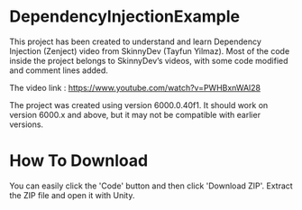 # DependencyInjectionExample
This project has been created to understand and learn Dependency Injection (Zenject) video from SkinnyDev (Tayfun Yilmaz). Most of the code inside the project belongs to SkinnyDev’s videos, with some code modified and comment lines added.

The video link : https://www.youtube.com/watch?v=PWHBxnWAl28

The project was created using version 6000.0.40f1. It should work on version 6000.x and above, but it may not be compatible with earlier versions.

# How To Download
You can easily click the 'Code' button and then click 'Download ZIP'. Extract the ZIP file and open it with Unity.
